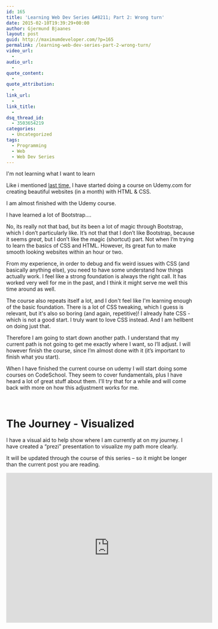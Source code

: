 ```yaml
---
id: 165
title: 'Learning Web Dev Series &#8211; Part 2: Wrong turn'
date: 2015-02-10T19:39:29+00:00
author: Gjermund Bjaanes
layout: post
guid: http://maximumdeveloper.com/?p=165
permalink: /learning-web-dev-series-part-2-wrong-turn/
video_url:
  - 
audio_url:
  - 
quote_content:
  - 
quote_attribution:
  - 
link_url:
  - 
link_title:
  - 
dsq_thread_id:
  - 3503654219
categories:
  - Uncategorized
tags:
  - Programming
  - Web
  - Web Dev Series
---
```

I'm not learning what I want to learn

<!--more-->
Like i mentioned <a title="Learning Web Dev Series – Part 1: Starting point" href="http://maximumdeveloper.com/learning-web-dev-series-part-1-starting-point/" target="_blank">last time,</a> I have started doing a course on Udemy.com for creating beautiful websites (in a month) with HTML & CSS.

I am almost finished with the Udemy course.

I have learned a lot of Bootstrap....

No, its really not that bad, but its been a lot of magic through Bootstrap, which I don’t particularly like. It’s not that that I don’t like Bootstrap, because it seems _great_, but I don’t like the magic (shortcut) part. Not when I’m trying to learn the basics of CSS and HTML. However, its great fun to make smooth looking websites within an hour or two.

From my experience, in order to debug and fix weird issues with CSS (and basically anything else), you need to have some understand how things actually work. I feel like a strong foundation is always the right call. It has worked very well for me in the past, and I think it might serve me well this time around as well.

The course also repeats itself a lot, and I don't feel like I'm learning enough of the basic foundation. There is a lot of CSS tweaking, which I guess is relevant, but it's also so boring (and again, repetitive)! I already hate CSS - which is not a good start. I truly want to love CSS instead. And I am hellbent on doing just that.

Therefore I am going to start down another path. I understand that my current path is not going to get me exactly where I want, so I’ll adjust. I will however finish the course, since I’m almost done with it (it’s important to finish what you start).

When I have finished the current course on udemy I will start doing some courses on CodeSchool. They seem to cover fundamentals, plus I have heard a lot of great stuff about them. I'll try that for a while and will come back with more on how this adjustment works for me.

&nbsp;

# The Journey - Visualized

I have a visual aid to help show where I am currently at on my journey. 
I have created a “prezi” presentation to visualize my path more clearly.

It will be updated through the course of this series – so it might be longer than the current post you are reading.

<iframe id="iframe_container" frameborder="0" webkitallowfullscreen="" mozallowfullscreen="" allowfullscreen="" width="550" height="400" src="https://prezi.com/embed/qw_th0tunlig/?bgcolor=ffffff&amp;lock_to_path=0&amp;autoplay=0&amp;autohide_ctrls=0&amp;landing_data=bHVZZmNaNDBIWnNjdEVENDRhZDFNZGNIUE43MHdLNWpsdFJLb2ZHanI5Z1dXQ2NrZmxzTUkzQzVuY0VHOE5pYlNBPT0&amp;landing_sign=eWrNGYWglpDcwskHxWzK7F5OXloZNbJvu1vURiFuHqk"></iframe>
